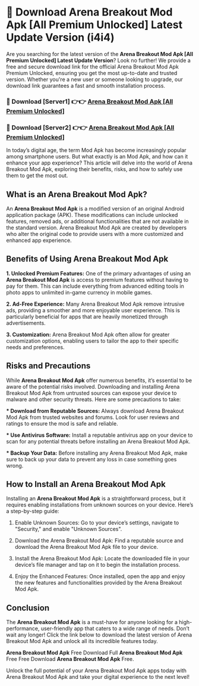# 🤖 Download Arena Breakout Mod Apk [All Premium Unlocked] Latest Update Version (i4i4)

Are you searching for the latest version of the <strong>Arena Breakout Mod Apk [All Premium Unlocked] Latest Update Version</strong>? Look no further! We provide a free and secure download link for the official Arena Breakout Mod Apk Premium Unlocked, ensuring you get the most up-to-date and trusted version. Whether you're a new user or someone looking to upgrade, our download link guarantees a fast and smooth installation process.


<h3>📌 Download [Server1] 👉👉 <a href="https://hapymods.com?title=Arena+Breakout+Mod+Apk&ref=3B1">Arena Breakout Mod Apk [All Premium Unlocked]</a></h3>

<h3>📌 Download [Server2] 👉👉 <a href="https://hapymods.com?title=Arena+Breakout+Mod+Apk&ref=3B1">Arena Breakout Mod Apk [All Premium Unlocked]</a></h3>


In today’s digital age, the term Mod Apk has become increasingly popular among smartphone users. But what exactly is an Mod Apk, and how can it enhance your app experience? This article will delve into the world of Arena Breakout Mod Apk, exploring their benefits, risks, and how to safely use them to get the most out.


<h2>What is an Arena Breakout Mod Apk?</h2>

An <strong>Arena Breakout Mod Apk</strong> is a modified version of an original Android application package (APK). These modifications can include unlocked features, removed ads, or additional functionalities that are not available in the standard version. Arena Breakout Mod Apk are created by developers who alter the original code to provide users with a more customized and enhanced app experience.


<h2>Benefits of Using Arena Breakout Mod Apk</h2>

<strong> 1. Unlocked Premium Features:</strong> One of the primary advantages of using an <strong>Arena Breakout Mod Apk</strong> is access to premium features without having to pay for them. This can include everything from advanced editing tools in photo apps to unlimited in-game currency in mobile games.

<strong> 2. Ad-Free Experience:</strong> Many Arena Breakout Mod Apk remove intrusive ads, providing a smoother and more enjoyable user experience. This is particularly beneficial for apps that are heavily monetized through advertisements.

<strong> 3. Customization:</strong> Arena Breakout Mod Apk often allow for greater customization options, enabling users to tailor the app to their specific needs and preferences.


<h2>Risks and Precautions</h2>

While <strong>Arena Breakout Mod Apk</strong> offer numerous benefits, it’s essential to be aware of the potential risks involved. Downloading and installing Arena Breakout Mod Apk from untrusted sources can expose your device to malware and other security threats. Here are some precautions to take:

<strong> * Download from Reputable Sources:</strong> Always download Arena Breakout Mod Apk from trusted websites and forums. Look for user reviews and ratings to ensure the mod is safe and reliable.

<strong> * Use Antivirus Software:</strong> Install a reputable antivirus app on your device to scan for any potential threats before installing an Arena Breakout Mod Apk.

<strong> * Backup Your Data:</strong> Before installing any Arena Breakout Mod Apk, make sure to back up your data to prevent any loss in case something goes wrong.


<h2>How to Install an Arena Breakout Mod Apk</h2>

Installing an <strong>Arena Breakout Mod Apk</strong> is a straightforward process, but it requires enabling installations from unknown sources on your device. Here’s a step-by-step guide:

 1. Enable Unknown Sources: Go to your device’s settings, navigate to "Security," and enable "Unknown Sources".

 2. Download the Arena Breakout Mod Apk: Find a reputable source and download the Arena Breakout Mod Apk file to your device.

 3. Install the Arena Breakout Mod Apk: Locate the downloaded file in your device’s file manager and tap on it to begin the installation process.

 4. Enjoy the Enhanced Features: Once installed, open the app and enjoy the new features and functionalities provided by the Arena Breakout Mod Apk.


<h2><strong>Conclusion</strong></h2>

The <strong>Arena Breakout Mod Apk</strong> is a must-have for anyone looking for a high-performance, user-friendly app that caters to a wide range of needs. Don’t wait any longer! Click the link below to download the latest version of Arena Breakout Mod Apk and unlock all its incredible features today.

<strong>Arena Breakout Mod Apk</strong> Free Download Full <strong>Arena Breakout Mod Apk</strong> Free Free Download <strong>Arena Breakout Mod Apk</strong> Free.

Unlock the full potential of your Arena Breakout Mod Apk apps today with Arena Breakout Mod Apk and take your digital experience to the next level!